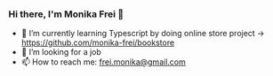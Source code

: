 ### Hi there, I'm Monika Frei 👋
- 🔭 I’m currently learning Typescript by doing online store project -> https://github.com/monika-frei/bookstore
- 👯 I’m looking for a job
- 📫 How to reach me: frei.monika@gmail.com
<!--
**monika-frei/monika-frei** is a ✨ _special_ ✨ repository because its `README.md` (this file) appears on your GitHub profile.

Here are some ideas to get you started:

- 🔭 I’m currently working on ...
- 🌱 I’m currently learning ...
- 👯 I’m looking to collaborate on ...
- 🤔 I’m looking for help with ...
- 💬 Ask me about ...
- 📫 How to reach me: ...
- 😄 Pronouns: ...
- ⚡ Fun fact: ...
-->
